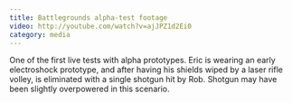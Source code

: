 ```yaml
---
title: Battlegrounds alpha-test footage
video: http://youtube.com/watch?v=ajJPZ1d2Ei0
category: media
---
```


One of the first live tests with alpha prototypes. Eric is wearing an early electroshock prototype, and after having his shields wiped by a laser rifle volley, is eliminated with a single shotgun hit by Rob. Shotgun may have been slightly overpowered in this scenario.
